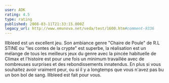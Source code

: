 ```yaml
---
user: ADK
rating: 4.5
type: rating
published: 2008-03-11T21:33:15.000Z
legacy_url: http://www.emunova.net/veda/test/1600.htm#comment-9336
---
```

Illbleed est un excellent jeu. Son ambiance genre "Chaire de Poule" de R.L STINE ou "les contes de la crypte" est superbe, la réalisation est un mélange de tous les meilleurs jeux du genre avec la pincée habituelle de Climax et l'histoire est pour une fois un minimum travaillée avec de nombreuses surprises et des rebondissements innatendus. En plus si vous souhaitez avoir vraiment peur, ou si il y a longtemps que vous n'avez pas bu un bon bol de sang. Illbleed est fait pour vous.